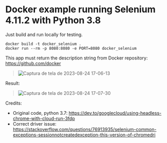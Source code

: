 # Docker example running Selenium 4.11.2 with Python 3.8



Just build and run locally for testing.
```
docker build -t docker_selenium .
docker run --rm -p 8080:8080 -e PORT=8080 docker_selenium
```

This app must return the description string from Docker repository:<br>
https://github.com/docker
>![Captura de tela de 2023-08-24 17-06-13](https://github.com/williamfalinski/docker-selenium-python/assets/26746287/42473e66-8520-4000-a9ed-59d2463d7469)

Result:<br>
>![Captura de tela de 2023-08-24 17-07-30](https://github.com/williamfalinski/docker-selenium-python/assets/26746287/5b8c8024-3377-4c40-a06b-32845c1332b0)

Credits:
- Original code, python 3.7:
https://dev.to/googlecloud/using-headless-chrome-with-cloud-run-3fdp
- Correct driver issue:
https://stackoverflow.com/questions/76913935/selenium-common-exceptions-sessionnotcreatedexception-this-version-of-chromedri



